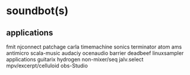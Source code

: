 # soundbot(s)

## applications
fmit
njconnect
patchage
carla
timemachine
sonics
terminator
atom
ams
antimicro
scala-music
audaciy
ocenaudio
barrier
deadbeef
linuxsampler applications
guitarix
hydrogen
non-mixer/seq
jalv.select
mpv/excerpt/celluloid
obs-Studio
